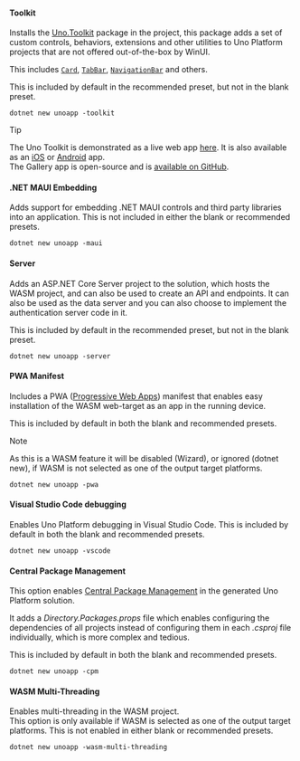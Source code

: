 #### Toolkit

Installs the [Uno.Toolkit](https://github.com/unoplatform/uno.toolkit.ui) package in the project, this package adds a set of custom controls, behaviors, extensions and other utilities to Uno Platform projects that are not offered out-of-the-box by WinUI.  

This includes [`Card`](https://github.com/unoplatform/uno.toolkit.ui/blob/main/src/Uno.Toolkit.UI/Controls/Card/Card.cs), [`TabBar`](https://github.com/unoplatform/uno.toolkit.ui/blob/main/src/Uno.Toolkit.UI/Controls/TabBar/TabBar.cs), [`NavigationBar`](https://github.com/unoplatform/uno.toolkit.ui/blob/main/src/Uno.Toolkit.UI/Controls/NavigationBar/NavigationBar.cs) and others.

This is included by default in the recommended preset, but not in the blank preset.

```dotnetcli
dotnet new unoapp -toolkit
```

> [!TIP]
> The Uno Toolkit is demonstrated as a live web app [here](https://gallery.platform.uno/). It is also available as an [iOS](https://apps.apple.com/us/app/uno-gallery/id1380984680) or [Android](https://play.google.com/store/apps/details?id=com.nventive.uno.ui.demo) app.  
> The Gallery app is open-source and is [available on GitHub](https://github.com/unoplatform/uno.gallery).  

#### .NET MAUI Embedding

Adds support for embedding .NET MAUI controls and third party libraries into an application. This is not included in either the blank or recommended presets.

```dotnetcli
dotnet new unoapp -maui
```

#### Server  

Adds an ASP.NET Core Server project to the solution, which hosts the WASM project, and can also be used to create an API and endpoints. It can also be used as the data server and you can also choose to implement the authentication server code in it.

This is included by default in the recommended preset, but not in the blank preset.

```dotnetcli
dotnet new unoapp -server
```

#### PWA Manifest

Includes a PWA ([Progressive Web Apps](https://learn.microsoft.com/microsoft-edge/progressive-web-apps-chromium)) manifest that enables easy installation of the WASM web-target as an app in the running device.

This is included by default in both the blank and recommended presets.

> [!NOTE]
> As this is a WASM feature it will be disabled (Wizard), or ignored (dotnet new), if WASM is not selected as one of the output target platforms.

```dotnetcli
dotnet new unoapp -pwa
```

#### Visual Studio Code debugging

Enables Uno Platform debugging in Visual Studio Code. This is included by default in both the blank and recommended presets.

```dotnetcli
dotnet new unoapp -vscode
```

#### Central Package Management

This option enables [Central Package Management](https://learn.microsoft.com/nuget/consume-packages/Central-Package-Management) in the generated Uno Platform solution.  

It adds a *Directory.Packages.props* file which enables configuring the dependencies of all projects instead of configuring them in each *.csproj* file individually, which is more complex and tedious.

This is included by default in both the blank and recommended presets.

```dotnetcli
dotnet new unoapp -cpm
```

#### WASM Multi-Threading

Enables multi-threading in the WASM project.  
This option is only available if WASM is selected as one of the output target platforms. This is not enabled in either blank or recommended presets.

```dotnetcli
dotnet new unoapp -wasm-multi-threading
```
